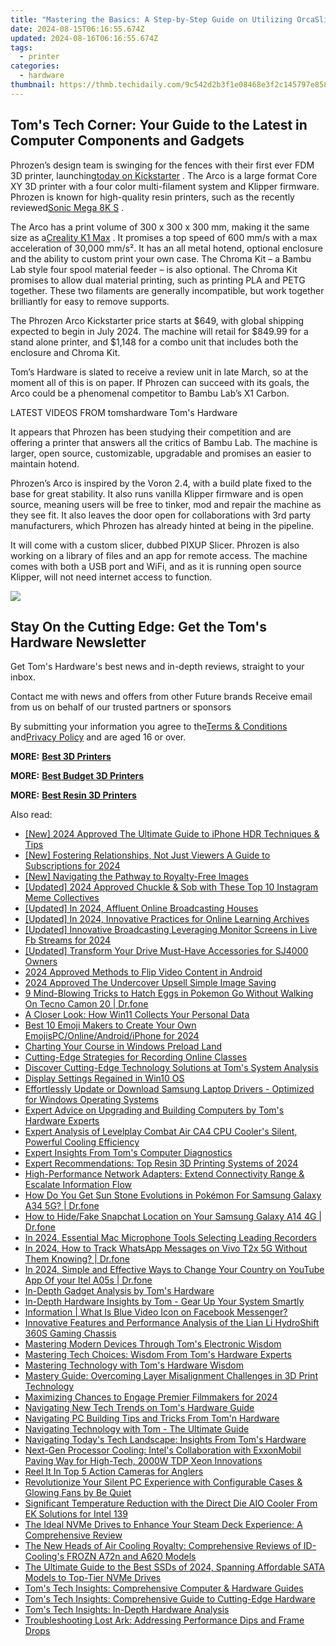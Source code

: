 ```yaml
---
title: "Mastering the Basics: A Step-by-Step Guide on Utilizing OrcaSlicer"
date: 2024-08-15T06:16:55.674Z
updated: 2024-08-16T06:16:55.674Z
tags:
  - printer
categories:
  - hardware
thumbnail: https://thmb.techidaily.com/9c542d2b3f1e08468e3f2c145797e8585ab19701697c4cb0d6aea2250418304b.jpg
---
```


## Tom's Tech Corner: Your Guide to the Latest in Computer Components and Gadgets

Phrozen’s design team is swinging for the fences with their first ever FDM 3D printer, launching[today on Kickstarter](https://www.kickstarter.com/projects/phrozenmake/phrozen-arco-3d-printer-larger-faster-more-colors?ref=buhshc) . The Arco is a large format Core XY 3D printer with a four color multi-filament system and Klipper firmware. Phrozen is known for high-quality resin printers, such as the recently reviewed[Sonic Mega 8K S](https://www.tomshardware.com/3d-printing/phrozen-sonic-mega-8k-s-review) .

 The Arco has a print volume of 300 x 300 x 300 mm, making it the same size as a[Creality K1 Max](https://www.tomshardware.com/reviews/creality-k1-max) . It promises a top speed of 600 mm/s with a max acceleration of 30,000 mm/s². It has an all metal hotend, optional enclosure and the ability to custom print your own case. The Chroma Kit – a Bambu Lab style four spool material feeder – is also optional. The Chroma Kit promises to allow dual material printing, such as printing PLA and PETG together. These two filaments are generally incompatible, but work together brilliantly for easy to remove supports.

 The Phrozen Arco Kickstarter price starts at $649, with global shipping expected to begin in July 2024\. The machine will retail for $849.99 for a stand alone printer, and $1,148 for a combo unit that includes both the enclosure and Chroma Kit.

 Tom’s Hardware is slated to receive a review unit in late March, so at the moment all of this is on paper. If Phrozen can succeed with its goals, the Arco could be a phenomenal competitor to Bambu Lab’s X1 Carbon.

 LATEST VIDEOS FROM tomshardware Tom's Hardware

 It appears that Phrozen has been studying their competition and are offering a printer that answers all the critics of Bambu Lab. The machine is larger, open source, customizable, upgradable and promises an easier to maintain hotend.

 Phrozen’s Arco is inspired by the Voron 2.4, with a build plate fixed to the base for great stability. It also runs vanilla Klipper firmware and is open source, meaning users will be free to tinker, mod and repair the machine as they see fit. It also leaves the door open for collaborations with 3rd party manufacturers, which Phrozen has already hinted at being in the pipeline.

 It will come with a custom slicer, dubbed PIXUP Slicer. Phrozen is also working on a library of files and an app for remote access. The machine comes with both a USB port and WiFi, and as it is running open source Klipper, will not need internet access to function.

<!-- affiliate ads begin -->
<a href="https://secure.2checkout.com/order/checkout.php?PRODS=35038891&QTY=1&AFFILIATE=108875&CART=1"><img src="https://www.dupinout.com/wp-content/uploads/2021/12/DupInOut-New-Duplicate-Scan-Tab.png" border="0"></a>
<!-- affiliate ads end -->
## Stay On the Cutting Edge: Get the Tom's Hardware Newsletter

 Get Tom's Hardware's best news and in-depth reviews, straight to your inbox.

 Contact me with news and offers from other Future brands  Receive email from us on behalf of our trusted partners or sponsors

 By submitting your information you agree to the[Terms & Conditions](https://futureplc.com/terms-conditions/) and[Privacy Policy](https://futureplc.com/privacy-policy/) and are aged 16 or over.

**MORE:** [**Best 3D Printers**](https://www.tomshardware.com/best-picks/best-3d-printers)

**MORE:** [**Best Budget 3D Printers**](https://www.tomshardware.com/best-picks/best-budget-3d-printers)

**MORE:** [**Best Resin 3D Printers**](https://www.tomshardware.com/best-picks/best-resin-3d-printers)


<ins class="adsbygoogle"
     style="display:block"
     data-ad-format="autorelaxed"
     data-ad-client="ca-pub-7571918770474297"
     data-ad-slot="1223367746"></ins>



<ins class="adsbygoogle"
     style="display:block"
     data-ad-client="ca-pub-7571918770474297"
     data-ad-slot="8358498916"
     data-ad-format="auto"
     data-full-width-responsive="true"></ins>

<span class="atpl-alsoreadstyle">Also read:</span>
<div><ul>
<li><a href="https://fox-direct.techidaily.com/new-2024-approved-the-ultimate-guide-to-iphone-hdr-techniques-and-tips/"><u>[New] 2024 Approved  The Ultimate Guide to iPhone HDR  Techniques & Tips</u></a></li>
<li><a href="https://youtube-docs.techidaily.com/ostering-relationships-not-just-viewers-a-guide-to-subscriptions-for-2024/"><u>[New] Fostering Relationships, Not Just Viewers  A Guide to Subscriptions for 2024</u></a></li>
<li><a href="https://extra-guidance.techidaily.com/new-navigating-the-pathway-to-royalty-free-images/"><u>[New] Navigating the Pathway to Royalty-Free Images</u></a></li>
<li><a href="https://instagram-videos.techidaily.com/updated-2024-approved-chuckle-and-sob-with-these-top-10-instagram-meme-collectives/"><u>[Updated] 2024 Approved  Chuckle & Sob with These Top 10 Instagram Meme Collectives</u></a></li>
<li><a href="https://facebook-video-footage.techidaily.com/updated-in-2024-affluent-online-broadcasting-houses/"><u>[Updated] In 2024, Affluent Online Broadcasting Houses</u></a></li>
<li><a href="https://desktop-recording.techidaily.com/updated-in-2024-innovative-practices-for-online-learning-archives/"><u>[Updated] In 2024, Innovative Practices for Online Learning Archives</u></a></li>
<li><a href="https://facebook-clips.techidaily.com/updated-innovative-broadcasting-leveraging-monitor-screens-in-live-fb-streams-for-2024/"><u>[Updated] Innovative Broadcasting  Leveraging Monitor Screens in Live Fb Streams for 2024</u></a></li>
<li><a href="https://some-skills.techidaily.com/updated-transform-your-drive-must-have-accessories-for-sj4000-owners/"><u>[Updated] Transform Your Drive  Must-Have Accessories for SJ4000 Owners</u></a></li>
<li><a href="https://extra-support.techidaily.com/2024-approved-methods-to-flip-video-content-in-android/"><u>2024 Approved  Methods to Flip Video Content in Android</u></a></li>
<li><a href="https://some-skills.techidaily.com/2024-approved-the-undercover-upsell-simple-image-saving/"><u>2024 Approved  The Undercover Upsell  Simple Image Saving</u></a></li>
<li><a href="https://android-pokemon-go.techidaily.com/9-mind-blowing-tricks-to-hatch-eggs-in-pokemon-go-without-walking-on-tecno-camon-20-drfone-by-drfone-virtual-android/"><u>9 Mind-Blowing Tricks to Hatch Eggs in Pokemon Go Without Walking On Tecno Camon 20 | Dr.fone</u></a></li>
<li><a href="https://win11.techidaily.com/a-closer-look-how-win11-collects-your-personal-data/"><u>A Closer Look: How Win11 Collects Your Personal Data</u></a></li>
<li><a href="https://meme-emoji.techidaily.com/best-10-emoji-makers-to-create-your-own-emojispconlineandroidiphone-for-2024/"><u>Best 10 Emoji Makers to Create Your Own EmojisPC/Online/Android/iPhone for 2024</u></a></li>
<li><a href="https://win11-tips.techidaily.com/charting-your-course-in-windows-preload-land/"><u>Charting Your Course in Windows Preload Land</u></a></li>
<li><a href="https://desktop-recording.techidaily.com/cutting-edge-strategies-for-recording-online-classes/"><u>Cutting-Edge Strategies for Recording Online Classes</u></a></li>
<li><a href="https://hardware-tips.techidaily.com/discover-cutting-edge-technology-solutions-at-toms-system-analysis/"><u>Discover Cutting-Edge Technology Solutions at Tom's System Analysis</u></a></li>
<li><a href="https://network-issues.techidaily.com/display-settings-regained-in-win10-os/"><u>Display Settings Regained in Win10 OS</u></a></li>
<li><a href="https://win-amazing.techidaily.com/1722976881782-effortlessly-update-or-download-samsung-laptop-drivers-optimized-for-windows-operating-systems/"><u>Effortlessly Update or Download Samsung Laptop Drivers - Optimized for Windows Operating Systems</u></a></li>
<li><a href="https://hardware-tips.techidaily.com/expert-advice-on-upgrading-and-building-computers-by-toms-hardware-experts/"><u>Expert Advice on Upgrading and Building Computers by Tom's Hardware Experts</u></a></li>
<li><a href="https://hardware-tips.techidaily.com/expert-analysis-of-levelplay-combat-air-ca4-cpu-coolers-silent-powerful-cooling-efficiency/"><u>Expert Analysis of Levelplay Combat Air CA4 CPU Cooler's Silent, Powerful Cooling Efficiency</u></a></li>
<li><a href="https://hardware-tips.techidaily.com/expert-insights-from-toms-computer-diagnostics/"><u>Expert Insights From Tom's Computer Diagnostics</u></a></li>
<li><a href="https://hardware-tips.techidaily.com/expert-recommendations-top-resin-3d-printing-systems-of-2024/"><u>Expert Recommendations: Top Resin 3D Printing Systems of 2024</u></a></li>
<li><a href="https://hardware-tips.techidaily.com/high-performance-network-adapters-extend-connectivity-range-and-escalate-information-flow/"><u>High-Performance Network Adapters: Extend Connectivity Range & Escalate Information Flow</u></a></li>
<li><a href="https://change-location.techidaily.com/how-do-you-get-sun-stone-evolutions-in-pokemon-for-samsung-galaxy-a34-5g-drfone-by-drfone-virtual-android/"><u>How Do You Get Sun Stone Evolutions in Pokémon For Samsung Galaxy A34 5G? | Dr.fone</u></a></li>
<li><a href="https://location-social.techidaily.com/how-to-hidefake-snapchat-location-on-your-samsung-galaxy-a14-4g-drfone-by-drfone-virtual-android/"><u>How to Hide/Fake Snapchat Location on Your Samsung Galaxy A14 4G | Dr.fone</u></a></li>
<li><a href="https://digital-screen-recording.techidaily.com/in-2024-essential-mac-microphone-tools-selecting-leading-recorders/"><u>In 2024, Essential Mac Microphone Tools  Selecting Leading Recorders</u></a></li>
<li><a href="https://android-location-track.techidaily.com/in-2024-how-to-track-whatsapp-messages-on-vivo-t2x-5g-without-them-knowing-drfone-by-drfone-virtual-android/"><u>In 2024, How to Track WhatsApp Messages on Vivo T2x 5G Without Them Knowing? | Dr.fone</u></a></li>
<li><a href="https://review-topics.techidaily.com/in-2024-simple-and-effective-ways-to-change-your-country-on-youtube-app-of-your-itel-a05s-drfone-by-drfone-virtual-android/"><u>In 2024, Simple and Effective Ways to Change Your Country on YouTube App Of your Itel A05s | Dr.fone</u></a></li>
<li><a href="https://hardware-tips.techidaily.com/in-depth-gadget-analysis-by-toms-hardware/"><u>In-Depth Gadget Analysis by Tom's Hardware</u></a></li>
<li><a href="https://hardware-tips.techidaily.com/in-depth-hardware-insights-by-tom-gear-up-your-system-smartly/"><u>In-Depth Hardware Insights by Tom - Gear Up Your System Smartly</u></a></li>
<li><a href="https://facebook-clips.techidaily.com/information-what-is-blue-video-icon-on-facebook-messenger/"><u>Information | What Is Blue Video Icon on Facebook Messenger?</u></a></li>
<li><a href="https://hardware-tips.techidaily.com/innovative-features-and-performance-analysis-of-the-lian-li-hydroshift-360s-gaming-chassis/"><u>Innovative Features and Performance Analysis of the Lian Li HydroShift 360S Gaming Chassis</u></a></li>
<li><a href="https://hardware-tips.techidaily.com/mastering-modern-devices-through-toms-electronic-wisdom/"><u>Mastering Modern Devices Through Tom's Electronic Wisdom</u></a></li>
<li><a href="https://hardware-tips.techidaily.com/mastering-tech-choices-wisdom-from-toms-hardware-experts/"><u>Mastering Tech Choices: Wisdom From Tom's Hardware Experts</u></a></li>
<li><a href="https://hardware-tips.techidaily.com/mastering-technology-with-toms-hardware-wisdom/"><u>Mastering Technology with Tom's Hardware Wisdom</u></a></li>
<li><a href="https://hardware-tips.techidaily.com/mastery-guide-overcoming-layer-misalignment-challenges-in-3d-print-technology/"><u>Mastery Guide: Overcoming Layer Misalignment Challenges in 3D Print Technology</u></a></li>
<li><a href="https://extra-skills.techidaily.com/maximizing-chances-to-engage-premier-filmmakers-for-2024/"><u>Maximizing Chances to Engage Premier Filmmakers for 2024</u></a></li>
<li><a href="https://hardware-tips.techidaily.com/navigating-new-tech-trends-on-toms-hardware-guide/"><u>Navigating New Tech Trends on Tom's Hardware Guide</u></a></li>
<li><a href="https://hardware-tips.techidaily.com/navigating-pc-building-tips-and-tricks-from-tomn-hardware/"><u>Navigating PC Building Tips and Tricks From Tom'n Hardware</u></a></li>
<li><a href="https://hardware-tips.techidaily.com/navigating-technology-with-tom-the-ultimate-guide/"><u>Navigating Technology with Tom - The Ultimate Guide</u></a></li>
<li><a href="https://hardware-tips.techidaily.com/navigating-todays-tech-landscape-insights-from-toms-hardware/"><u>Navigating Today's Tech Landscape: Insights From Tom's Hardware</u></a></li>
<li><a href="https://hardware-tips.techidaily.com/next-gen-processor-cooling-intels-collaboration-with-exxonmobil-paving-way-for-high-tech-2000w-tdp-xeon-innovations/"><u>Next-Gen Processor Cooling: Intel's Collaboration with ExxonMobil Paving Way for High-Tech, 2000W TDP Xeon Innovations</u></a></li>
<li><a href="https://extra-resources.techidaily.com/reel-it-in-top-5-action-cameras-for-anglers/"><u>Reel It In  Top 5 Action Cameras for Anglers</u></a></li>
<li><a href="https://hardware-tips.techidaily.com/revolutionize-your-silent-pc-experience-with-configurable-cases-and-glowing-fans-by-be-quiet/"><u>Revolutionize Your Silent PC Experience with Configurable Cases & Glowing Fans by Be Quiet</u></a></li>
<li><a href="https://hardware-tips.techidaily.com/significant-temperature-reduction-with-the-direct-die-aio-cooler-from-ek-solutions-for-intel-139/"><u>Significant Temperature Reduction with the Direct Die AIO Cooler From EK Solutions for Intel 139</u></a></li>
<li><a href="https://hardware-tips.techidaily.com/the-ideal-nvme-drives-to-enhance-your-steam-deck-experience-a-comprehensive-review/"><u>The Ideal NVMe Drives to Enhance Your Steam Deck Experience: A Comprehensive Review</u></a></li>
<li><a href="https://hardware-tips.techidaily.com/the-new-heads-of-air-cooling-royalty-comprehensive-reviews-of-id-coolings-frozn-a72n-and-a620-models/"><u>The New Heads of Air Cooling Royalty: Comprehensive Reviews of ID-Cooling's FROZN A72n and A620 Models</u></a></li>
<li><a href="https://hardware-tips.techidaily.com/the-ultimate-guide-to-the-best-ssds-of-2024-spanning-affordable-sata-models-to-top-tier-nvme-drives/"><u>The Ultimate Guide to the Best SSDs of 2024, Spanning Affordable SATA Models to Top-Tier NVMe Drives</u></a></li>
<li><a href="https://hardware-tips.techidaily.com/toms-tech-insights-comprehensive-computer-and-hardware-guides/"><u>Tom's Tech Insights: Comprehensive Computer & Hardware Guides</u></a></li>
<li><a href="https://hardware-tips.techidaily.com/toms-tech-insights-comprehensive-guide-to-cutting-edge-hardware/"><u>Tom's Tech Insights: Comprehensive Guide to Cutting-Edge Hardware</u></a></li>
<li><a href="https://hardware-tips.techidaily.com/toms-tech-insights-in-depth-hardware-analysis/"><u>Tom's Tech Insights: In-Depth Hardware Analysis</u></a></li>
<li><a href="https://win-answers.techidaily.com/troubleshooting-lost-ark-addressing-performance-dips-and-frame-drops/"><u>Troubleshooting Lost Ark: Addressing Performance Dips and Frame Drops</u></a></li>
</ul></div>
